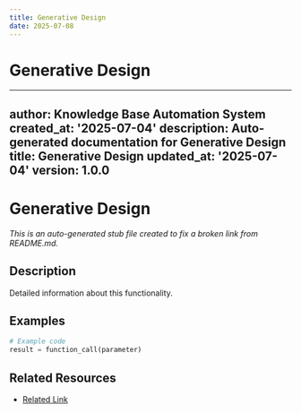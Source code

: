 ```yaml
---
title: Generative Design
date: 2025-07-08
---
```


# Generative Design

---
author: Knowledge Base Automation System
created_at: '2025-07-04'
description: Auto-generated documentation for Generative Design
title: Generative Design
updated_at: '2025-07-04'
version: 1.0.0
---

# Generative Design

*This is an auto-generated stub file created to fix a broken link from README.md.*

## Description

Detailed information about this functionality.

## Examples

```python
# Example code
result = function_call(parameter)
```

## Related Resources

- [Related Link](./related_resource.md)

